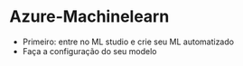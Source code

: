 # Azure-Machinelearn

* Primeiro: entre no ML studio e crie seu ML automatizado
* Faça a configuração do seu modelo
